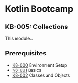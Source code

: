 # Kotlin Bootcamp
## KB-005: Collections
This module...

## Prerequisites
* [KB-000](../KB-000/index.md) Environment Setup
* [KB-001](../KB-001/index.md) Basics
* [KB-002](../KB-002/index.md) Classes and Objects
